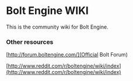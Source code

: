 # Bolt Engine WIKI

This is the community wiki for Bolt Engine.

### Other resources

[http://forum.boltengine.com/](Official Bolt Forum)

[http://www.reddit.com/r/boltengine/wiki/index](http://www.reddit.com/r/boltengine/wiki/index)
